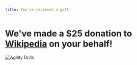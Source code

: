 ```yaml
---
title: You've recieved a gift!
---
```


# We've made a $25 donation to [Wikipedia](http://wikipedia.org) on your behalf!

![Agility Drills](http://upload.wikimedia.org/wikipedia/commons/thumb/8/8c/AmericanFootballTraining.jpg/337px-AmericanFootballTraining.jpg)
